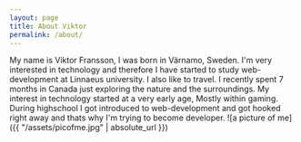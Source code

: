 ```yaml
---
layout: page
title: About Viktor
permalink: /about/
---
```


 My name is Viktor Fransson, I was born in Värnamo, Sweden. I'm very interested in technology and therefore I have started to study web-development at Linnaeus university. I also like to travel. I recently spent 7 months in Canada just exploring the nature and the surroundings. My interest in technology started at a very early age, Mostly within gaming. During highschool I got introduced to web-development and got hooked right away and thats why I'm trying to become developer.
![a picture of me]({{ "/assets/picofme.jpg" | absolute_url }})